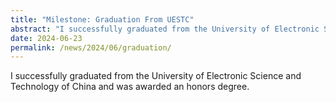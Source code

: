 ```yaml
---
title: "Milestone: Graduation From UESTC"
abstract: "I successfully graduated from the University of Electronic Science and Technology of China and was awarded an honors degree."
date: 2024-06-23
permalink: /news/2024/06/graduation/
---
```


I successfully graduated from the University of Electronic Science and Technology of China and was awarded an honors degree.
